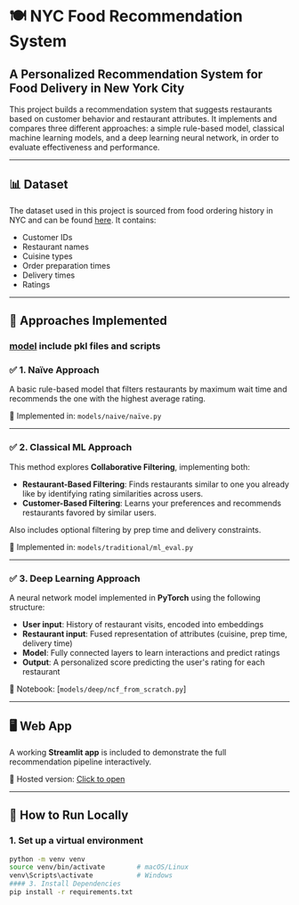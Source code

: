 # 🍽️ NYC Food Recommendation System

## A Personalized Recommendation System for Food Delivery in New York City

This project builds a recommendation system that suggests restaurants based on customer behavior and restaurant attributes. It implements and compares three different approaches: a simple rule-based model, classical machine learning models, and a deep learning neural network, in order to evaluate effectiveness and performance.

---

## 📊 Dataset

The dataset used in this project is sourced from food ordering history in NYC and can be found [here](https://www.kaggle.com/datasets/ahsan81/food-ordering-and-delivery-app-dataset). It contains:

- Customer IDs  
- Restaurant names  
- Cuisine types  
- Order preparation times  
- Delivery times  
- Ratings  

---

## 🧪 Approaches Implemented 
### [model](models) include pkl files and scripts

### ✅ 1. **Naïve Approach**

A basic rule-based model that filters restaurants by maximum wait time and recommends the one with the highest average rating.

📄 Implemented in: `models/naive/naïve.py`

---

### ✅ 2. **Classical ML Approach**

This method explores **Collaborative Filtering**, implementing both:

- **Restaurant-Based Filtering**: Finds restaurants similar to one you already like by identifying rating similarities across users.  
- **Customer-Based Filtering**: Learns your preferences and recommends restaurants favored by similar users.

Also includes optional filtering by prep time and delivery constraints.

📄 Implemented in: `models/traditional/ml_eval.py`

---

### ✅ 3. **Deep Learning Approach**

A neural network model implemented in **PyTorch** using the following structure:

- **User input**: History of restaurant visits, encoded into embeddings  
- **Restaurant input**: Fused representation of attributes (cuisine, prep time, delivery time)  
- **Model**: Fully connected layers to learn interactions and predict ratings  
- **Output**: A personalized score predicting the user's rating for each restaurant  

🧠 Notebook: [`models/deep/ncf_from_scratch.py`]

---


## 🖥️ Web App

A working **Streamlit app** is included to demonstrate the full recommendation pipeline interactively.

📍 Hosted version: [Click to open](https://impatient-taster.streamlit.app/)


---

## 🧪 How to Run Locally

### 1. Set up a virtual environment
```bash
python -m venv venv
source venv/bin/activate        # macOS/Linux
venv\Scripts\activate           # Windows
#### 3. Install Dependencies
pip install -r requirements.txt
```

